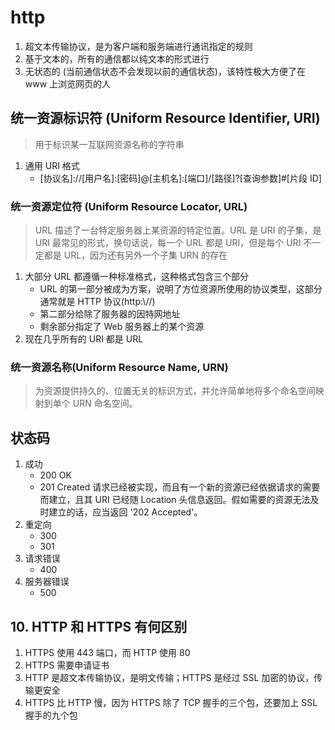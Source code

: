 # http

1. 超文本传输协议，是为客户端和服务端进行通讯指定的规则
2. 基于文本的，所有的通信都以纯文本的形式进行
3. 无状态的 (当前通信状态不会发现以前的通信状态)，该特性极大方便了在 www 上浏览网页的人

## 统一资源标识符 (Uniform Resource Identifier, URI)

> 用于标识某一互联网资源名称的字符串

1. 通用 URI 格式
   - [协议名]://[用户名]:[密码]@[主机名]:[端口]/[路径]?[查询参数]#[片段 ID]

### 统一资源定位符 (Uniform Resource Locator, URL)

> URL 描述了一台特定服务器上某资源的特定位置。URL 是 URI 的子集，是 URI 最常见的形式，换句话说，每一个 URL 都是 URI，但是每个 URI 不一定都是 URL，因为还有另外一个子集 URN 的存在

1. 大部分 URL 都遵循一种标准格式，这种格式包含三个部分
   - URL 的第一部分被成为方案，说明了方位资源所使用的协议类型，这部分通常就是 HTTP 协议(http:\\//)
   - 第二部分给除了服务器的因特网地址
   - 剩余部分指定了 Web 服务器上的某个资源
2. 现在几乎所有的 URI 都是 URL

### 统一资源名称(Uniform Resource Name, URN)

> 为资源提供持久的、位置无关的标识方式，并允许简单地将多个命名空间映射到单个 URN 命名空间。

## 状态码

1. 成功
   - 200 OK
   - 201 Created 请求已经被实现，而且有一个新的资源已经依据请求的需要而建立，且其 URI 已经随 Location 头信息返回。假如需要的资源无法及时建立的话，应当返回 '202 Accepted'。
2. 重定向
   - 300
   - 301
3. 请求错误
   - 400
4. 服务器错误
   - 500

## 10. HTTP 和 HTTPS 有何区别

1. HTTPS 使用 443 端口，而 HTTP 使用 80
2. HTTPS 需要申请证书
3. HTTP 是超文本传输协议，是明文传输；HTTPS 是经过 SSL 加密的协议，传输更安全
4. HTTPS 比 HTTP 慢，因为 HTTPS 除了 TCP 握手的三个包，还要加上 SSL 握手的九个包
